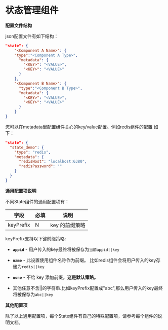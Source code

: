 # 状态管理组件
**配置文件结构**

json配置文件有如下结构：
```json
"state": {
    "<Component A Name>": {
    "type":"<Component A Type>",
      "metadata": {
        "<KEY>": "<VALUE>",
        "<KEY>": "<VALUE>"
      }
    },
    "<Component B Name>": {
      "type":"<Component B Type>",
      "metadata": {
        "<KEY>": "<VALUE>",
        "<KEY>": "<VALUE>"
      }
    }
}
```

您可以在metadata里配置组件关心的key/value配置。例如[redis组件的配置](https://github.com/mosn/layotto/blob/main/configs/config_state_redis.json) 如下：

```json
"state": {
  "state_demo": {
    "type": "redis",
    "metadata": {
      "redisHost": "localhost:6380",
      "redisPassword": ""
    }
  }
}
```


**通用配置项说明**

不同State组件的通用配置项有：

| 字段 | 必填 | 说明 |
| --- | --- | --- |
| keyPrefix | N | key 的前缀策略 |


keyPrefix支持以下键前缀策略:

* **`appid`** - 用户传入的key最终将被保存为`当前appid||key`

* **`name`** - 此设置使用组件名称作为前缀。 比如redis组件会将用户传入的key存储为`redis||key`

* **`none`** - 不给 key 添加前缀。**这是默认策略。**

*  其他任意不含||的字符串.比如keyPrefix配置成"abc",那么用户传入的key最终将被保存为`abc||key`


**其他配置项**

除了以上通用配置项，每个State组件有自己的特殊配置项，请参考每个组件的说明文档。